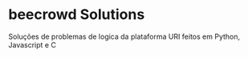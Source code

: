 # beecrowd Solutions 
Soluções de problemas de logica da plataforma URI feitos em Python, Javascript e C

